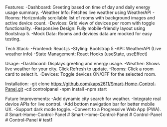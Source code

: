 Features:
    -Dashboard: Greeting based on time of day and daily energy usage summary.
    -Weather Info: Fetches live weather using WeatherAPI
    -Rooms: Horizontally scrollable list of rooms with background images and active device count.
    -Devices: Grid view of devices per room with toggle functionality.
    -Responsive Design: Fully mobile-friendly layout using Bootstrap 5.
    -Mock Data: Rooms and devices data are mocked for easy testing.

Tech Stack:
    -Frontend: React.js
    -Styling: Bootstrap 5
    -API: WeatherAPI (Live weather info)
    -State Management: React Hooks (useState, useEffect)

Usage:
    -Dashboard: Displays greeting and energy usage.
    -Weather: Shows live weather for your city. Click Refresh to update.
    -Rooms: Click a room card to select it.
    -Devices: Toggle devices ON/OFF for the selected room.

Installation:
    -git clone https://github.com/kaps2611/Smart-Home-Control-Panel.git
    -cd controlpanel
    -npm install
    -npm start


Future Improvements:
    -Add dynamic city search for weather.
    -Integrate real device APIs for live control.
    -Add bottom navigation bar for better mobile UX.
    -Support dark mode toggle.
    -Convert to a Progressive Web App (PWA).
#   S m a r t - H o m e - C o n t r o l - P a n e l  
 #   S m a r t - H o m e - C o n t r o l - P a n e l  
 #   C o n t r o l - P a n e l  
 #   C o n t r o l - P a n e l  
 #   t e s t 1  
 